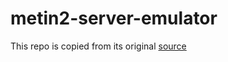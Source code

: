 # metin2-server-emulator

This repo is copied from its original [source](https://code.google.com/p/metin2-server-emulator/)
